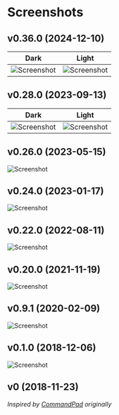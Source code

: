 # Screenshots

## v0.36.0 (2024-12-10)

| Dark | Light |
| --- | --- |
| ![Screenshot](https://github.com/user-attachments/assets/0a478846-7079-46aa-9e2d-341e2de97dcc) | ![Screenshot](https://github.com/user-attachments/assets/56ccb758-0433-4295-af77-980d91642f24) |

## v0.28.0 (2023-09-13)

| Dark | Light |
| --- | --- |
| ![Screenshot](https://github.com/CyanSalt/commas/assets/5101076/1c034b43-0fed-4183-abe0-ad2077fd261b) | ![Screenshot](https://github.com/CyanSalt/commas/assets/5101076/7592723f-fd56-4437-bc2f-cd49b99908cd) |

## v0.26.0 (2023-05-15)

![Screenshot](https://github.com/CyanSalt/commas/assets/5101076/d53a4443-b62c-4bfe-868b-bb236a298775)

## v0.24.0 (2023-01-17)

![Screenshot](https://user-images.githubusercontent.com/5101076/212865459-f6c16a72-7c1e-4efb-a179-1109c8c5e3a5.png)

## v0.22.0 (2022-08-11)

![Screenshot](https://user-images.githubusercontent.com/5101076/174989877-7f4e4b38-7c1f-4d57-b32e-d08eb0731f2d.png)

## v0.20.0 (2021-11-19)

![Screenshot](https://user-images.githubusercontent.com/5101076/142576956-b3805845-032f-4f28-bc2e-18d0cc69eb28.png)

## v0.9.1 (2020-02-09)

![Screenshot](https://user-images.githubusercontent.com/5101076/74102057-fb27bc00-4b7a-11ea-9222-51753bac1e14.png)

## v0.1.0 (2018-12-06)

![Screenshot](https://user-images.githubusercontent.com/5101076/49566451-9e70b600-f965-11e8-8274-a39a5efd0071.png)

## v0 (2018-11-23)

*Inspired by [CommandPad](https://github.com/supnate/command-pad) originally*
